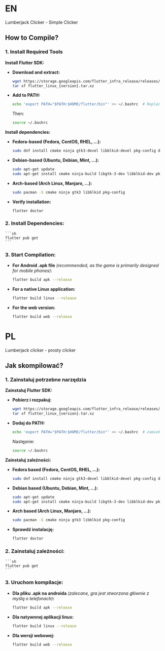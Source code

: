# EN  
Lumberjack Clicker - Simple Clicker  

## How to Compile?  

### 1. Install Required Tools  

**Install Flutter SDK:**  

*   **Download and extract:**  

    ```sh
    wget https://storage.googleapis.com/flutter_infra_release/releases/stable/linux/flutter_linux_3.13.0-stable.tar.xz  # Check the latest version at flutter.dev
    tar xf flutter_linux_{version}.tar.xz
    ```
*   **Add to PATH:**  

    ```sh
    echo 'export PATH="$PATH:$HOME/flutter/bin"' >> ~/.bashrc  # Replace with the appropriate file if using a different shell
    ```
    Then:  
    ```sh
    source ~/.bashrc
    ```

**Install dependencies:**  

*   **Fedora-based (Fedora, CentOS, RHEL, ...):**  

    ```sh
    sudo dnf install cmake ninja gtk3-devel libblkid-devel pkg-config desktop-file-utils
    ```

*   **Debian-based (Ubuntu, Debian, Mint, ...):**  

    ```sh
    sudo apt-get update
    sudo apt-get install cmake ninja-build libgtk-3-dev libblkid-dev pkg-config libstdc++-12-dev
    ```

*   **Arch-based (Arch Linux, Manjaro, ...):**  

    ```sh
    sudo pacman -S cmake ninja gtk3 libblkid pkg-config
    ```

*  **Verify installation:**  

    ```sh
    flutter doctor
    ```

### 2. Install Dependencies:  
    ```sh
    flutter pub get
    ```

### 3. Start Compilation:  
* **For Android .apk file** *(recommended, as the game is primarily designed for mobile phones)*:  
    ```sh
    flutter build apk --release
    ```
* **For a native Linux application:**  
    ```sh
    flutter build linux --release
    ```
* **For the web version:**  
    ```sh
    flutter build web --release
    ```


# PL
Lumberjack clicker - prosty clicker

## Jak skompilować?
### 1. Zainstaluj potrzebne narzędzia

**Zainstaluj Flutter SDK:**

*   **Pobierz i rozpakuj:**

    ```sh
    wget https://storage.googleapis.com/flutter_infra_release/releases/stable/linux/flutter_linux_3.13.0-stable.tar.xz             # Sprawdź najnowszą wersję na flutter.dev
    tar xf flutter_linux_{version}.tar.xz
    ```
*   **Dodaj do PATH:**

    ```sh
    echo 'export PATH="$PATH:$HOME/flutter/bin"' >> ~/.bashrc  # zamień odpowiednim plikiem jeśli używasz innego shella
    ```
    Następnie:
    ```sh
    source ~/.bashrc
    ```

**Zainstaluj zależności:**

*   **Fedora based (Fedora, CentOS, RHEL, ...):**

    ```sh
    sudo dnf install cmake ninja gtk3-devel libblkid-devel pkg-config desktop-file-utils
    ```

*   **Debian based (Ubuntu, Debian, Mint, ...):**

    ```sh
    sudo apt-get update
    sudo apt-get install cmake ninja-build libgtk-3-dev libblkid-dev pkg-config libstdc++-12-dev
    ```

*   **Arch based (Arch Linux, Manjaro, ...):**

    ```sh
    sudo pacman -S cmake ninja gtk3 libblkid pkg-config
    ```

*  **Sprawdź instalację:**

    ```sh
    flutter doctor
    ```

### 2. Zainstaluj zależności:
    ```sh
    flutter pub get
    ```

### 3. Uruchom kompilacje:
* **Dla pliku .apk na androida** *(zalecane, gra jest stworzona głównie z myślą o telefonach)***:**
    ```sh
    flutter build apk --release
    ```
* **Dla natywnnej aplikacji linux:**
    ```sh
    flutter build linux --release
    ```
* **Dla wersji webowej:**
    ```sh
    flutter build web --release
    ```